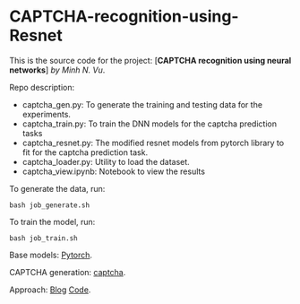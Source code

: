 # CAPTCHA-recognition-using-Resnet

This is the source code for the project: [**CAPTCHA recognition using neural networks**] *by Minh N. Vu*.

Repo description:

  * captcha_gen.py: To generate the training and testing data for the experiments.
  * captcha_train.py: To train the DNN models for the captcha prediction tasks
  * captcha_resnet.py: The modified resnet models from pytorch library to fit for the captcha prediction task.
  * captcha_loader.py: Utility to load the dataset.
  * captcha_view.ipynb: Notebook to view the results
  
To generate the data, run:

`bash job_generate.sh`

To train the model, run:

`bash job_train.sh`

Base models: [Pytorch](https://pytorch.org/).

CAPTCHA generation: [captcha](https://pypi.org/project/captcha/).

Approach: [Blog](https://medium.com/swlh/solving-captchas-using-resnet-50-without-using-ocr-3bdfbd0004a4) [Code](https://github.com/shishishu/pytorch-captcha-recognition).
